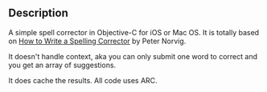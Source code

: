 ## Description

A simple spell corrector in Objective-C for iOS or Mac OS. It is totally based on [How to Write a Spelling Corrector](http://norvig.com/spell-correct.html) by Peter Norvig. 

It doesn't handle context, aka you can only submit one word to correct and you get an array of suggestions.

It does cache the results. All code uses ARC.